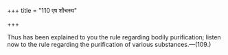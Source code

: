 +++
title = "110 एष शौचस्य"

+++

Thus has been explained to you the rule regarding bodily purification; listen now to the rule regarding the purification of various substances.—(109.)